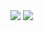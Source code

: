 <img src="https://gitee.com/cpu_code/picture_bed/raw/master/20201101201615.png"/>
<img src="https://gitee.com/cpu_code/picture_bed/raw/master/20201101201640.png"/>